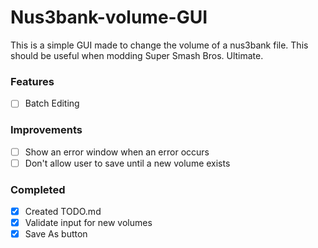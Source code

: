 # Nus3bank-volume-GUI
This is a simple GUI made to change the volume of a nus3bank file. This should be useful when modding Super Smash Bros. Ultimate.

### Features
- [ ] Batch Editing

### Improvements
- [ ] Show an error window when an error occurs
- [ ] Don't allow user to save until a new volume exists

### Completed
- [x] Created TODO.md
- [x] Validate input for new volumes
- [x] Save As button